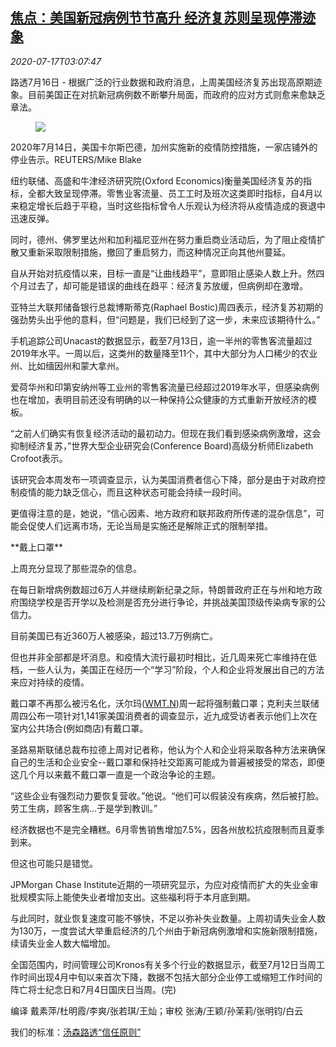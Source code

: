 <!--1594956194000-->
[焦点：美国新冠病例节节高升 经济复苏则呈现停滞迹象](https://cn.reuters.com/article/usa-covid19-economy-0716-thur-idCNKCS24I09F)
------

<div><i>2020-07-17T03:07:47</i></div><div class="StandardArticleBody_body"><p>路透7月16日 - 根据广泛的行业数据和政府消息，上周美国经济复苏出现高原期迹象。目前美国正在对抗新冠病例数不断攀升局面，而政府的应对方式则愈来愈缺乏章法。 </p><div class="PrimaryAsset_container"><div class="Image_container" tabindex="-1"><figure class="Image_zoom" style="padding-bottom:"><div class="LazyImage_container LazyImage_dark" style="background-image:none"><img src="//s3.reutersmedia.net/resources/r/?m=02&amp;d=20200717&amp;t=2&amp;i=1526075507&amp;r=LYNXNPEG6G05K&amp;w=600" aria-label="2020年7月14日，美国卡尔斯巴德，加州实施新的疫情防控措施，一家店铺外的停业告示。REUTERS/Mike Blake"/><div class="LazyImage_image LazyImage_fallback" style="background-image:url(//s3.reutersmedia.net/resources/r/?m=02&amp;d=20200717&amp;t=2&amp;i=1526075507&amp;r=LYNXNPEG6G05K&amp;w=600);background-position:center center;background-color:inherit"></div></div><div class="Image_expand-button" aria-label="Expand Image Slideshow" role="button" tabindex="0"></div></figure><figcaption><div class="Image_caption"><span>2020年7月14日，美国卡尔斯巴德，加州实施新的疫情防控措施，一家店铺外的停业告示。REUTERS/Mike Blake</span></div></figcaption></div></div><p>纽约联储、高盛和牛津经济研究院(Oxford Economics)衡量美国经济复苏的指标，全都大致呈现停滞。零售业客流量、员工工时及班次这类即时指标，自4月以来稳定增长后趋于平稳，当时这些指标曾令人乐观认为经济将从疫情造成的衰退中迅速反弹。 </p><p>同时，德州、佛罗里达州和加利福尼亚州在努力重启商业活动后，为了阻止疫情扩散又重新采取限制措施，撤回了重启努力，而这种情况正向其他州蔓延。 </p><p>自从开始对抗疫情以来，目标一直是“让曲线趋平”，意即阻止感染人数上升。然四个月过去了，却可能是错误的曲线在趋平：经济复苏放缓，但病例却在激增。 </p><p>亚特兰大联邦储备银行总裁博斯蒂克(Raphael Bostic)周四表示，经济复苏初期的强劲势头出乎他的意料，但“问题是，我们已经到了这一步，未来应该期待什么。” </p><p>手机追踪公司Unacast的数据显示，截至7月13日，逾一半州的零售客流量超过2019年水平。一周以后，这类州的数量降至11个，其中大部分为人口稀少的农业州、比如缅因州和蒙大拿州。 </p><p>爱荷华州和印第安纳州等工业州的零售客流量已经超过2019年水平，但感染病例也在增加，表明目前还没有明确的以一种保持公众健康的方式重新开放经济的模板。 </p><p>“之前人们确实有恢复经济活动的最初动力。但现在我们看到感染病例激增，这会抑制经济复苏，”世界大型企业研究会(Conference Board)高级分析师Elizabeth Crofoot表示。 </p><p>该研究会本周发布一项调查显示，认为美国消费者信心下降，部分是由于对政府控制疫情的能力缺乏信心，而且这种状态可能会持续一段时间。 </p><p>更值得注意的是，她说，“信心因素、地方政府和联邦政府所传递的混杂信息”，可能会促使人们远离市场，无论当局是实施还是解除正式的限制举措。 </p><p>**戴上口罩** </p><p>上周充分显现了那些混杂的信息。 </p><p>在每日新增病例数超过6万人并继续刷新纪录之际，特朗普政府正在与州和地方政府围绕学校是否开学以及检测是否充分进行争论，并挑战美国顶级传染病专家的公信力。 </p><p>目前美国已有近360万人被感染，超过13.7万例病亡。 </p><p>但也并非全部都是坏消息。和疫情大流行最初时相比，近几周来死亡率维持在低档，一些人认为，美国正在经历一个“学习”阶段，个人和企业将发展出自己的方法来应对持续的疫情。 </p><p>戴口罩不再那么被污名化，沃尔玛(<span id="symbol_WMT.N_0"><a href="//www.reuters.com/companies/WMT.N">WMT.N</a></span>)周一起将强制戴口罩；克利夫兰联储周四公布一项针对1,141家美国消费者的调查显示，近九成受访者表示他们上次在室内公共场合(例如商店)有戴口罩。 </p><p>圣路易斯联储总裁布拉德上周对记者称，他认为个人和企业将采取各种方法来确保自己的生活和企业安全--戴口罩和保持社交距离可能成为普遍被接受的常态，即便这几个月以来戴不戴口罩一直是一个政治争论的主题。 </p><p>“这些企业有强烈动力要恢复营收。”他说。“他们可以假装没有疾病，然后被打脸。劳工生病，顾客生病...于是学到教训。” </p><p>经济数据也不是完全糟糕。6月零售销售增加7.5%，因各州放松抗疫限制而且夏季到来。 </p><p>但这也可能只是错觉。 </p><p>JPMorgan Chase Institute近期的一项研究显示，为应对疫情而扩大的失业金审批规模实际上能使失业者增加支出。这些福利将于本月底到期。 </p><p>与此同时，就业恢复速度可能不够快，不足以弥补失业数量。上周初请失业金人数为130万，一度尝试大举重启经济的几个州由于新冠病例激增和实施新限制措施，续请失业金人数大幅增加。 </p><p>全国范围内，时间管理公司Kronos有关多个行业的数据显示，截至7月12日当周工作时间出现4月中旬以来首次下降，数据不包括大部分企业停工或缩短工作时间的阵亡将士纪念日和7月4日国庆日当周。(完) </p><div class="Attribution_container"><div class="Attribution_attribution"><p class="Attribution_content">编译 戴素萍/杜明霞/李爽/张若琪/王灿；审校 张涛/王颖/孙茉莉/张明钧/白云 </p></div></div><div class="StandardArticleBody_trustBadgeContainer"><span class="StandardArticleBody_trustBadgeTitle">我们的标准：</span><span class="trustBadgeUrl"><a href="https://www.thomsonreuters.cn/content/dam/openweb/documents/pdf/china/brochures/about-us-1.pdf">汤森路透“信任原则”</a></span></div></div>
